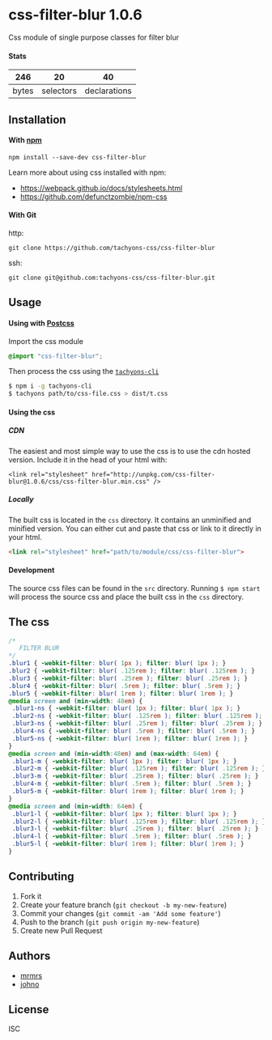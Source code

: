# css-filter-blur 1.0.6

Css module of single purpose classes for filter blur

#### Stats

246 | 20 | 40
---|---|---
bytes | selectors | declarations

## Installation

#### With [npm](https://npmjs.com)

```
npm install --save-dev css-filter-blur
```

Learn more about using css installed with npm:
* https://webpack.github.io/docs/stylesheets.html
* https://github.com/defunctzombie/npm-css

#### With Git

http:
```
git clone https://github.com/tachyons-css/css-filter-blur
```

ssh:
```
git clone git@github.com:tachyons-css/css-filter-blur.git
```

## Usage

#### Using with [Postcss](https://github.com/postcss/postcss)

Import the css module

```css
@import "css-filter-blur";
```

Then process the css using the [`tachyons-cli`](https://github.com/tachyons-css/tachyons-cli)

```sh
$ npm i -g tachyons-cli
$ tachyons path/to/css-file.css > dist/t.css
```

#### Using the css

##### CDN
The easiest and most simple way to use the css is to use the cdn hosted version. Include it in the head of your html with:

```
<link rel="stylesheet" href="http://unpkg.com/css-filter-blur@1.0.6/css/css-filter-blur.min.css" />
```

##### Locally
The built css is located in the `css` directory. It contains an unminified and minified version.
You can either cut and paste that css or link to it directly in your html.

```html
<link rel="stylesheet" href="path/to/module/css/css-filter-blur">
```

#### Development

The source css files can be found in the `src` directory.
Running `$ npm start` will process the source css and place the built css in the `css` directory.

## The css

```css
/*
   FILTER BLUR
*/
.blur1 { -webkit-filter: blur( 1px ); filter: blur( 1px ); }
.blur2 { -webkit-filter: blur( .125rem ); filter: blur( .125rem ); }
.blur3 { -webkit-filter: blur( .25rem ); filter: blur( .25rem ); }
.blur4 { -webkit-filter: blur( .5rem ); filter: blur( .5rem ); }
.blur5 { -webkit-filter: blur( 1rem ); filter: blur( 1rem ); }
@media screen and (min-width: 48em) {
 .blur1-ns { -webkit-filter: blur( 1px ); filter: blur( 1px ); }
 .blur2-ns { -webkit-filter: blur( .125rem ); filter: blur( .125rem ); }
 .blur3-ns { -webkit-filter: blur( .25rem ); filter: blur( .25rem ); }
 .blur4-ns { -webkit-filter: blur( .5rem ); filter: blur( .5rem ); }
 .blur5-ns { -webkit-filter: blur( 1rem ); filter: blur( 1rem ); }
}
@media screen and (min-width:48em) and (max-width: 64em) {
 .blur1-m { -webkit-filter: blur( 1px ); filter: blur( 1px ); }
 .blur2-m { -webkit-filter: blur( .125rem ); filter: blur( .125rem ); }
 .blur3-m { -webkit-filter: blur( .25rem ); filter: blur( .25rem ); }
 .blur4-m { -webkit-filter: blur( .5rem ); filter: blur( .5rem ); }
 .blur5-m { -webkit-filter: blur( 1rem ); filter: blur( 1rem ); }
}
@media screen and (min-width: 64em) {
 .blur1-l { -webkit-filter: blur( 1px ); filter: blur( 1px ); }
 .blur2-l { -webkit-filter: blur( .125rem ); filter: blur( .125rem ); }
 .blur3-l { -webkit-filter: blur( .25rem ); filter: blur( .25rem ); }
 .blur4-l { -webkit-filter: blur( .5rem ); filter: blur( .5rem ); }
 .blur5-l { -webkit-filter: blur( 1rem ); filter: blur( 1rem ); }
}
```

## Contributing

1. Fork it
2. Create your feature branch (`git checkout -b my-new-feature`)
3. Commit your changes (`git commit -am 'Add some feature'`)
4. Push to the branch (`git push origin my-new-feature`)
5. Create new Pull Request

## Authors

* [mrmrs](http://mrmrs.io)
* [johno](http://johnotander.com)

## License

ISC

